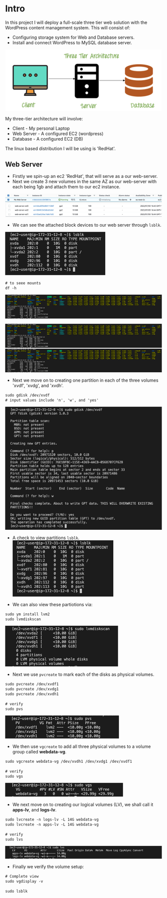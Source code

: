 # Intro

In this project I will deploy a full-scale three tier web solution with the WordPress content management system. This will consist of: 
- Configuring storage system for Web and Database servers.
- Install and connect WordPress to MySQL database server.

![three-tier-arch](img/three-tier-architecture.png)

My three-tier architecture will involve:
- Client - My personal Laptop
- Web Server - A configured EC2 (wordpress)
- Database - A configured EC2 (DB)

The linux based distribution I will be using is 'RedHat'.


## Web Server

- Firstly we spin-up an ec2 'RedHat', that will serve as a our web-server.
- Next we create 3 new volumes in the same AZ as our web-server with each being 1gb and attach them to our ec2 instance.

![web-server](img//web-server.png)
![volumes](img/server-volumes.png)

- We can see the attached block devices to our web server through `lsblk`.

![attached-volumes](img/attached_volumes.png)


```
# to seee mounts
df -h 
```

![mounts](img/created-block-devices.png)

![mounts](img/created-block-devices.png)
![s](img/created-block-devices.png)


- Next we move on to creating one partition in each of the three volumes 'xvdf', 'xvdg', and 'xvdh'.

```
sudo gdisk /dev/xvdf
# input values include 'n', 'w', and 'yes'
```
![partioning](img/disk_partition.png)

- A check to view partitions `lsblk`.
![partioning](img/partioned_volumes.png)

- We can also view these partiotions via:

```
sudo ym install lvm2
sudo lvmdiskscan
```
![partioning](img/lvm_disk%20scan.png)



- Next we use `pvcreate` to mark each of the disks as physical volumes.

```
sudo pvcreate /dev/xvdf1
sudo pvcreate /dev/xvdg1
sudo pvcreate /dev/xvdh1

# verify
sudo pvs
```
![pvs](img/pvs.png)

- We then use `vgcreate` to add all three physical volumes to a volume group called <strong>webdata-vg</strong>.

```
sudo vgcreate webdata-vg /dev/xvdh1 /dev/xvdg1 /dev/xvdf1

# verify
sudo vgs
```
![vgs](img/vgs.png)

- We next move on to creating our logical volumes (LV), we shall call it <strong>apps-lv</strong>, and <strong>logs-lv</strong>.

```
sudo lvcreate -n logs-lv -L 14G webdata-vg
sudo lvcreate -n apps-lv -L 14G webdata-vg

# verify 
sudo lvs
```

![lvs](img/lvs.png)

- Finally we verify the volume setup:

```
# Complete view
sudo vgdisplay -v 

sudo lsblk
```
